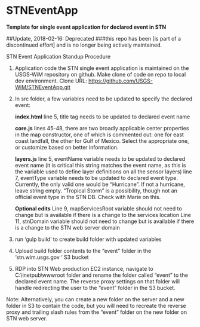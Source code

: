 # STNEventApp
**Template for single event application for declared event in STN**

##Update, 2018-02-16: Deprecated ###this repo has been  [is part of a discontinued effort] and is no longer being actively maintained.


STN Event Application Standup Procedure

1. Application code the STN single event application is maintained on the USGS-WiM repository on github. Make clone of code on repo to local dev environment. Clone URL: https://github.com/USGS-WiM/STNEventApp.git

2. In src folder, a few variables need to be updated to specify the declared event:

	**index.html**
	line 5, title tag needs to be updated to declared event name


	**core.js**
	lines 45-48, there are two broadly applicable center properties in the map constructor, one of which is commented out: one for east coast landfall, the other for Gulf of Mexico. Select the appropriate one, or customize based on better information.


	**layers.js**
	line 5, eventName variable needs to be updated to declared event name (it is critical this string matches the event name, as this is the variable used to define layer definitions on all the sensor layers)
	line 7, eventType variable needs to be updated to declared event type. Currently, the only valid one would be “Hurricane”. If not a hurricane, leave string empty. “Tropical Storm” is a possibility, though not an official event type in the STN DB. Check with Marie on this.

	**Optional edits**
	Line 9, mapServicesRoot variable should not need to change but is available if there is a change to the services location
	Line 11, stnDomain variable should not need to change but is available if there is a change to the STN web server domain

3. run ‘gulp build’ to create build folder with updated variables

4. Upload build folder contents to the “event” folder in the ‘stn.wim.usgs.gov ‘ S3 bucket

5. RDP into STN Web production EC2 instance, navigate to C:\inetpub\wwwroot folder and rename the folder called “event” to the declared event name. The reverse proxy settings on that folder will handle redirecting the user to the “event” folder in the S3 bucket.

Note: Alternatively, you can create a new folder on the server and a new folder in S3 to contain the code, but you will need to recreate the reverse proxy and trailing slash rules from the “event” folder on the new folder on STN web server.
